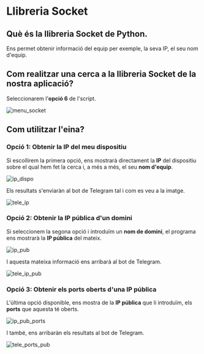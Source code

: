 # Llibreria Socket

## Què és la llibreria Socket de Python.

Ens permet obtenir informació del equip per exemple, la seva IP, el seu nom d'equip.

## Com realitzar una cerca a la llibreria Socket de la nostra aplicació?

Seleccionarem l'**opció 6** de l'script.

![menu_socket](https://user-images.githubusercontent.com/92753159/169514443-1298ca18-a22c-4279-992b-fc38ca0b4632.png)

## Com utilitzar l'eina?

### Opció 1: Obtenir la IP del meu dispositiu

Si escollirem la primera opció, ens mostrarà directament la **IP** del dispositiu sobre el qual hem fet la cerca i, a més a més, el seu **nom d'equip**.

![ip_dispo](https://user-images.githubusercontent.com/92753159/169514509-9c40aae2-aa58-437a-aa39-80b3b5dae070.png)

Els resultats s'enviaràn al bot de Telegram tal i com es veu a la imatge.

![tele_ip](https://user-images.githubusercontent.com/92753159/169514576-cf36fb89-d240-4ba9-a344-71b2b0b8bfe0.png)

### Opció 2: Obtenir la IP pública d'un domini

Si seleccionem la segona opció i introduïm un **nom de domini**, el programa ens mostrarà la **IP pública** del mateix.

![ip_pub](https://user-images.githubusercontent.com/92753159/169514531-3d8a9a67-1d5c-40de-b223-91fc4907106f.png)

I aquesta mateixa informació ens arribarà al bot de Telegram.

![tele_ip_pub](https://user-images.githubusercontent.com/92753159/169514608-d8e5cbe2-fb72-43ee-af95-f306e99629ab.png)

### Opció 3: Obtenir els ports oberts d'una IP pública

L'última opció disponible, ens mostra de la **IP pública** que li introduïm, els **ports** que aquesta té oberts.

![ip_pub_ports](https://user-images.githubusercontent.com/92753159/169514537-7f991563-52c3-4062-a88e-aa19f326da32.png)

I també, ens arribaràn els resultats al bot de Telegram.

![tele_ports_pub](https://user-images.githubusercontent.com/92753159/169514614-f517d961-e002-44b1-afe3-a5c7afd27f1f.png)
